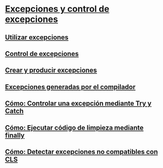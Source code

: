 # [Excepciones y control de excepciones](index.md)
## [Utilizar excepciones](using-exceptions.md)
## [Control de excepciones](exception-handling.md)
## [Crear y producir excepciones](creating-and-throwing-exceptions.md)
## [Excepciones generadas por el compilador](compiler-generated-exceptions.md)
## [Cómo: Controlar una excepción mediante Try y Catch](how-to-handle-an-exception-using-try-catch.md)
## [Cómo: Ejecutar código de limpieza mediante finally](how-to-execute-cleanup-code-using-finally.md)
## [Cómo: Detectar excepciones no compatibles con CLS](how-to-catch-a-non-cls-exception.md)
